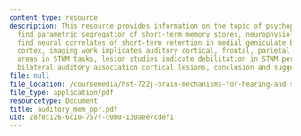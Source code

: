 ```yaml
---
content_type: resource
description: This resource provides information on the topic of psychophysical studies
  find parametric segregation of short-term memory stores, neurophysiological studies
  find neural correlates of short-term retention in medial geniculate body and auditory
  cortex, imaging work implicates auditory cortical, frontal, parietal and cerebellar
  areas in STWM tasks, lesion studies indicate debilitation in STWM performance with
  bilateral auditory association cortical lesions, conclusion and suggested papers.
file: null
file_location: /coursemedia/hst-722j-brain-mechanisms-for-hearing-and-speech-fall-2005/28f8c1266c107577c0b0130aee7cdef1_auditory_mem_ppr.pdf
file_type: application/pdf
resourcetype: Document
title: auditory_mem_ppr.pdf
uid: 28f8c126-6c10-7577-c0b0-130aee7cdef1
---
```

